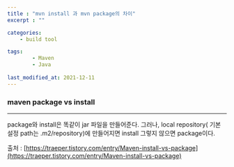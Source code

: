 ```yaml
---
title : "mvn install 과 mvn package의 차이"
excerpt : ""

categories:
    - build tool

tags:
        - Maven
        - Java
        
last_modified_at: 2021-12-11
---
```


### maven package vs install

---

package와 install은 똑같이 jar 파일을 만들어준다. 그러나, local repository( 기본 설정 path는 .m2/repository)에 만들어지면 install 그렇지 않으면 package이다.

출처 : [https://traeper.tistory.com/entry/Maven-install-vs-package](https://traeper.tistory.com/entry/Maven-install-vs-package)